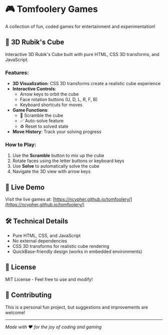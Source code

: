 # 🎮 Tomfoolery Games

A collection of fun, coded games for entertainment and experimentation!

## 🧊 3D Rubik's Cube
Interactive 3D Rubik's Cube built with pure HTML, CSS 3D transforms, and JavaScript.

### Features:
- **3D Visualization**: CSS 3D transforms create a realistic cube experience
- **Interactive Controls**: 
  - Arrow keys to orbit the cube
  - Face rotation buttons (U, D, L, R, F, B)
  - Keyboard shortcuts for moves
- **Game Functions**:
  - 🔀 Scramble the cube
  - ✅ Auto-solve feature
  - ♻️ Reset to solved state
- **Move History**: Track your solving progress

### How to Play:
1. Use the **Scramble** button to mix up the cube
2. Rotate faces using the letter buttons or keyboard keys
3. Use **Solve** to automatically solve the cube
4. Navigate the 3D view with arrow keys

## 🚀 Live Demo
Visit the live games at: [https://ncypher.github.io/tomfoolery/](https://ncypher.github.io/tomfoolery/)

## 🛠️ Technical Details
- Pure HTML, CSS, and JavaScript
- No external dependencies
- CSS 3D transforms for realistic cube rendering
- QuickBase-friendly design (works in embedded environments)

## 📝 License
MIT License - Feel free to use and modify!

## 🤝 Contributing
This is a personal fun project, but suggestions and improvements are welcome!

---
*Made with ❤️ for the joy of coding and gaming*
